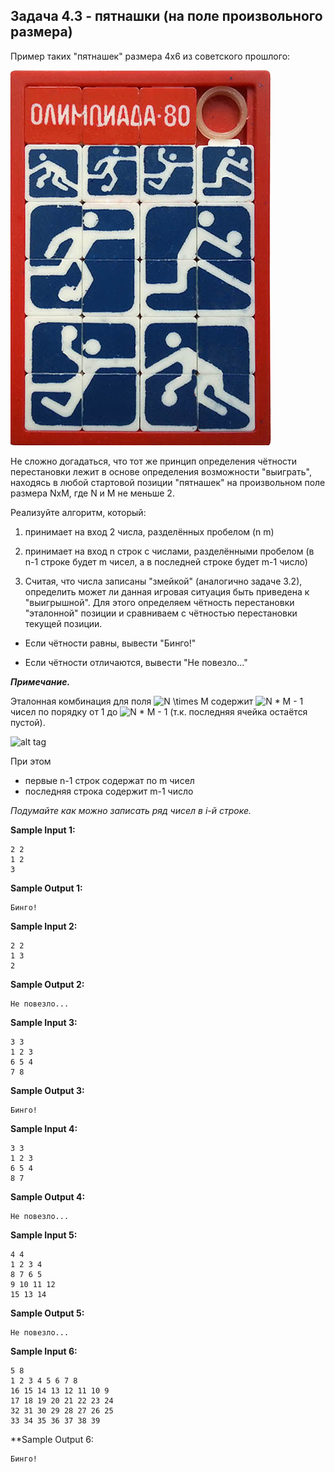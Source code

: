 ## Задача 4.3 - пятнашки (на поле произвольного размера)

Пример таких "пятнашек" размера 4х6 из советского прошлого:

![alt tag](https://github.com/Xelerezex/learning-space/blob/learning-space/stepik-courses/stepik-practice-python-math/08-additional-tasks/9.1-invariant/step-10/Source/1.jpg)

Не сложно догадаться, что тот же принцип определения чётности перестановки лежит в основе определения возможности "выиграть", находясь в любой стартовой позиции "пятнашек" на произвольном поле размера NхM, где N и M не меньше 2.

Реализуйте алгоритм, который:

1.    принимает на вход 2 числа, разделённых пробелом (n m)

2.    принимает на вход n строк с числами, разделёнными пробелом (в n-1 строке будет m чисел, а в последней строке будет m-1 число)

3.    Считая, что числа записаны "змейкой" (аналогично задаче 3.2), определить может ли данная игровая ситуация быть приведена к "выигрышной". Для этого определяем чётность перестановки "эталонной" позиции и сравниваем с чётностью перестановки текущей позиции.

- Если чётности равны, вывести "Бинго!"

- Если чётности отличаются, вывести "Не повезло..."

***Примечание.***

Эталонная комбинация для поля <img src="https://latex.codecogs.com/svg.image?N&space;\times&space;M" title="N \times M" /> содержит <img src="https://latex.codecogs.com/svg.image?N&space;*&space;M&space;-&space;1" title="N * M - 1" /> чисел по порядку от 1 до <img src="https://latex.codecogs.com/svg.image?N&space;*&space;M&space;-&space;1" title="N * M - 1" /> (т.к. последняя ячейка остаётся пустой).

![alt tag](https://github.com/Xelerezex/learning-space/blob/learning-space/stepik-courses/stepik-practice-python-math/08-additional-tasks/9.1-invariant/step-10/Source/2.jpg)

При этом

-    первые n-1 строк содержат по m чисел
-    последняя строка содержит m-1 число

_Подумайте как можно записать ряд чисел в i-й строке._

**Sample Input 1:**

```commandline
2 2
1 2
3
```

**Sample Output 1:**

```commandline
Бинго!
```

**Sample Input 2:**

```commandline
2 2
1 3
2
```

**Sample Output 2:**

```commandline
Не повезло...
```

**Sample Input 3:**

```commandline
3 3
1 2 3
6 5 4
7 8
```

**Sample Output 3:**

```commandline
Бинго!
```

**Sample Input 4:**

```commandline
3 3
1 2 3
6 5 4
8 7
```

**Sample Output 4:**

```commandline
Не повезло...
```

**Sample Input 5:**

```commandline
4 4
1 2 3 4
8 7 6 5
9 10 11 12
15 13 14
```

**Sample Output 5:**

```commandline
Не повезло...
```

**Sample Input 6:**

```commandline
5 8
1 2 3 4 5 6 7 8
16 15 14 13 12 11 10 9
17 18 19 20 21 22 23 24
32 31 30 29 28 27 26 25
33 34 35 36 37 38 39
```

**Sample Output 6:

```commandline
Бинго!
```
